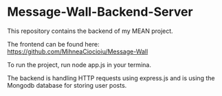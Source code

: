 # Message-Wall-Backend-Server

This repository contains the backend of my MEAN project.

The frontend can be found here: https://github.com/MihneaCiocioiu/Message-Wall

To run the project, run node app.js in your termina.

The backend is handling HTTP requests using express.js and is using the Mongodb database for storing user posts.
